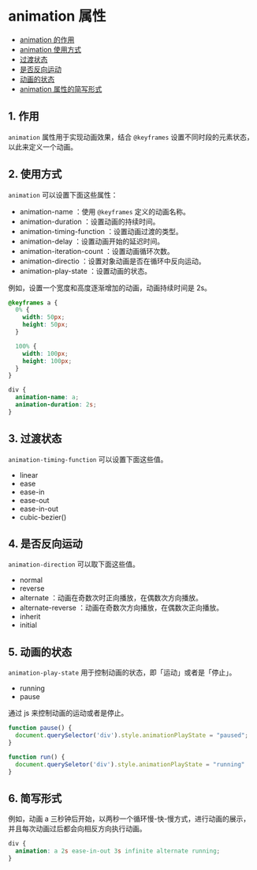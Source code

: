# animation 属性

- [animation 的作用](#1-的作用)
- [animation 使用方式](#2-使用方式)
- [过渡状态](#3-过渡状态)
- [是否反向运动](#4-是否反向运动)
- [动画的状态](#5-动画的状态)
- [animation 属性的简写形式](#6-简写形式)


## 1. 作用
`animation` 属性用于实现动画效果，结合 `@keyframes` 设置不同时段的元素状态，以此来定义一个动画。


## 2. 使用方式
`animation` 可以设置下面这些属性：

- animation-name ：使用 `@keyframes` 定义的动画名称。
- animation-duration ：设置动画的持续时间。
- animation-timing-function ：设置动画过渡的类型。
- animation-delay ：设置动画开始的延迟时间。
- animation-iteration-count ：设置动画循环次数。
- animation-directio ：设置对象动画是否在循环中反向运动。
- animation-play-state ：设置动画的状态。

例如，设置一个宽度和高度逐渐增加的动画，动画持续时间是 2s。
```css
@keyframes a {
  0% {
    width: 50px;
    height: 50px;
  }

  100% {
    width: 100px;
    height: 100px;
  }
}
```

```css
div {
  animation-name: a;
  animation-duration: 2s;
}
```


## 3. 过渡状态
`animation-timing-function` 可以设置下面这些值。

- linear
- ease
- ease-in
- ease-out
- ease-in-out
- cubic-bezier()


## 4. 是否反向运动
`animation-direction` 可以取下面这些值。

- normal
- reverse
- alternate ：动画在奇数次时正向播放，在偶数次方向播放。
- alternate-reverse ：动画在奇数次方向播放，在偶数次正向播放。
- inherit
- initial


## 5. 动画的状态
`animation-play-state` 用于控制动画的状态，即「运动」或者是「停止」。

- running
- pause

通过 js 来控制动画的运动或者是停止。

```js
function pause() {
  document.querySelector('div').style.animationPlayState = "paused";
}

function run() {
  document.querySeletor('div').style.animationPlayState = "running"
}
```


## 6. 简写形式
例如，动画 a 三秒钟后开始，以两秒一个循环慢-快-慢方式，进行动画的展示，并且每次动画过后都会向相反方向执行动画。

```css
div {
  animation: a 2s ease-in-out 3s infinite alternate running;
}
```
